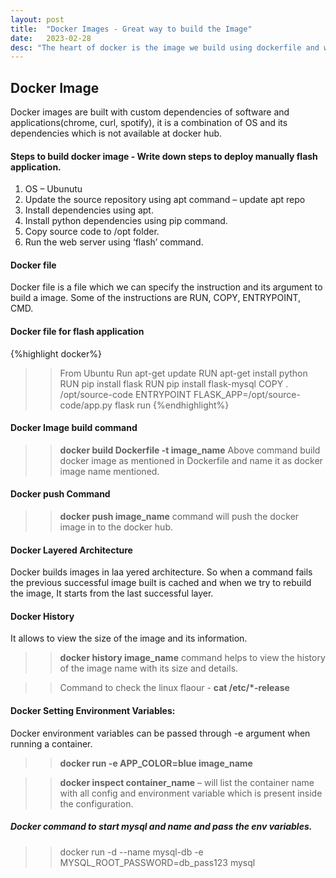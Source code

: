 ```yaml
---
layout: post
title:  "Docker Images - Great way to build the Image"
date:   2023-02-28 
desc: "The heart of docker is the image we build using dockerfile and we are here to explore various commands and techniques to build docker images with its options"
---
```

## Docker Image
 Docker images are built with custom dependencies of software and applications(chrome, curl, spotify), it is a combination of OS and its dependencies which is not available at docker hub.

#### Steps to build docker image - Write down steps to deploy manually flash application.

1.  OS – Ubunutu
2.  Update the source repository using apt command – update apt repo
3.  Install dependencies using apt.
4.  Install python dependencies using pip command.
5.  Copy source code to /opt folder.
6.  Run the web server using ‘flash’ command.

#### Docker file
Docker file is a file which we can specify the instruction and its argument to build a image. Some of the instructions are RUN, COPY, ENTRYPOINT, CMD.
#### Docker file for flash application
{%highlight docker%}
>> From Ubuntu
>>Run apt-get update
>>RUN apt-get install python
>>RUN pip install flask
>>RUN pip install flask-mysql
>>COPY . /opt/source-code
>>ENTRYPOINT FLASK_APP=/opt/source-code/app.py flask run
{%endhighlight%}
#### Docker Image build command
>>**docker build Dockerfile -t image_name**
Above command build docker image as mentioned in Dockerfile and name it as docker image name mentioned.
#### Docker push Command
>> **docker push image_name**
>command will push the docker image in to the docker hub.

#### Docker Layered Architecture
Docker builds images in laa yered architecture. So when a command fails the previous successful image built is cached and when we try to rebuild the image, It starts from the last successful layer.
#### Docker History
It allows to view the size of the image and its information.

>>  **docker history image_name**
command helps to view the history of the image name with its size and details.

>> Command to check the linux flaour - **cat /etc/*-release**

#### Docker Setting Environment Variables:

Docker environment variables can be passed through -e argument when running a container.

>> **docker run -e APP_COLOR=blue image_name**

>> **docker inspect container_name** – will list the container name with all config and environment variable which is present inside the configuration.

##### Docker command to start mysql and name and pass the env variables.
>> docker run -d --name mysql-db -e MYSQL_ROOT_PASSWORD=db_pass123 mysql
